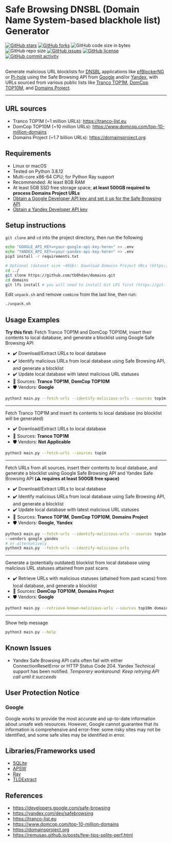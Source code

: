 # Safe Browsing DNSBL (Domain Name System-based blackhole list) Generator

[![GitHub stars](https://img.shields.io/github/stars/elliotwutingfeng/Safe-Browsing-DNSBL-Generator?style=social)](https://github.com/elliotwutingfeng/Safe-Browsing-DNSBL-Generator/stargazers)
[![GitHub forks](https://img.shields.io/github/forks/elliotwutingfeng/Safe-Browsing-DNSBL-Generator?style=social)](https://github.com/elliotwutingfeng/Safe-Browsing-DNSBL-Generator/network/members)
![GitHub code size in bytes](https://img.shields.io/github/languages/code-size/elliotwutingfeng/Safe-Browsing-DNSBL-Generator)
![GitHub repo size](https://img.shields.io/github/repo-size/elliotwutingfeng/Safe-Browsing-DNSBL-Generator)
[![GitHub issues](https://img.shields.io/github/issues/elliotwutingfeng/Safe-Browsing-DNSBL-Generator)](https://github.com/elliotwutingfeng/Safe-Browsing-DNSBL-Generator/issues)
[![GitHub license](https://img.shields.io/github/license/elliotwutingfeng/Safe-Browsing-DNSBL-Generator)](https://github.com/elliotwutingfeng/Safe-Browsing-DNSBL-Generator/blob/master/LICENSE)
[![GitHub commit activity](https://img.shields.io/github/commit-activity/w/elliotwutingfeng/Safe-Browsing-DNSBL-Generator)](https://github.com/elliotwutingfeng/Safe-Browsing-DNSBL-Generator/commits/master)

\
Generate malicious URL blocklists for [DNSBL](https://en.wikipedia.org/wiki/Domain_Name_System-based_blackhole_list) applications like [pfBlockerNG](https://linuxincluded.com/block-ads-malvertising-on-pfsense-using-pfblockerng-dnsbl) or [Pi-hole](https://pi-hole.net) using the Safe Browsing API from [Google](https://developers.google.com/safe-browsing) and/or [Yandex](https://yandex.com/dev/safebrowsing), with URLs sourced from various public lists like [Tranco TOP1M](https://tranco-list.eu), [DomCop TOP10M](https://www.domcop.com/top-10-million-domains), and [Domains Project](https://domainsproject.org).

---

## URL sources

-   Tranco TOP1M (~1 million URLs): https://tranco-list.eu
-   DomCop TOP10M (~10 million URLs): https://www.domcop.com/top-10-million-domains
-   Domains Project (~1.7 billion URLs): https://domainsproject.org

## Requirements

-   Linux or macOS
-   Tested on Python 3.8.12
-   Multi-core x86-64 CPU; for Python Ray support
-   Recommended: At least 8GB RAM
-   At least 5GB SSD free storage space; **at least 500GB required to process Domains Project URLs**
-   [Obtain a Google Developer API key and set it up for the Safe Browsing API](https://developers.google.com/safe-browsing/v4/get-started)
-   [Obtain a Yandex Developer API key](https://yandex.com/dev/safebrowsing)

## Setup instructions

`git clone` and `cd` into the project directory, then run the following

```bash
echo "GOOGLE_API_KEY=<your-google-api-key-here>" >> .env
echo "YANDEX_API_KEY=<your-yandex-api-key-here>" >> .env
pip3 install -r requirements.txt

# Optional (dataset size ~49Gb): Download Domains Project URLs (https://domainsproject.org)
cd ../
git clone https://github.com/tb0hdan/domains.git
cd domains
git lfs install # you will need to install Git LFS first (https://git-lfs.github.com)
```

Edit `unpack.sh` and remove `combine` from the last line, then run:

```bash
./unpack.sh
```

## Usage Examples

**Try this first:** Fetch Tranco TOP1M and DomCop TOP10M, insert their contents to local database, and generate a blocklist using Google Safe Browsing API

-   :heavy_check_mark: Download/Extract URLs to local database
-   :heavy_check_mark: Identify malicious URLs from local database using Safe Browsing API, and generate a blocklist
-   :heavy_check_mark: Update local database with latest malicious URL statuses
-   :memo: Sources: **Tranco TOP1M**, **DomCop TOP10M**
-   :shield: Vendors: **Google**

```bash
python3 main.py --fetch-urls --identify-malicious-urls --sources top1m top10m --vendors google
```

---

Fetch Tranco TOP1M and insert its contents to local database (no blocklist will be generated)

-   :heavy_check_mark: Download/Extract URLs to local database
-   :memo: Sources: **Tranco TOP1M**
-   :shield: Vendors: **Not Applicable**

```bash
python3 main.py --fetch-urls --sources top1m
```

---

Fetch URLs from all sources, insert their contents to local database, and generate a blocklist using Google Safe Browsing API and Yandex Safe Browsing API **(:warning: requires at least 500GB free space)**

-   :heavy_check_mark: Download/Extract URLs to local database
-   :heavy_check_mark: Identify malicious URLs from local database using Safe Browsing API, and generate a blocklist
-   :heavy_check_mark: Update local database with latest malicious URL statuses
-   :memo: Sources: **Tranco TOP1M**, **DomCop TOP10M**, **Domains Project**
-   :shield: Vendors: **Google**, **Yandex**

```bash
python3 main.py --fetch-urls --identify-malicious-urls --sources top1m top10m domainsproject \
--vendors google yandex
# or alternatively
python3 main.py --fetch-urls --identify-malicious-urls
```

---

Generate a (potentially outdated) blocklist from local database using malicious URL statuses attained from past scans

-   :heavy_check_mark: Retrieve URLs with malicious statuses (attained from past scans) from local database, and generate a blocklist
-   :memo: Sources: **DomCop TOP10M**, **Domains Project**
-   :shield: Vendors: **Google**

```bash
python3 main.py --retrieve-known-malicious-urls --sources top10m domainsproject --vendors google
```

---

Show help message

```bash
python3 main.py --help
```

## Known Issues

-   Yandex Safe Browsing API calls often fail with either ConnectionResetError or HTTP Status Code 204. Yandex Technical support has been notified. _Temporary workaround: Keep retrying API call until it succeeds_

## User Protection Notice

### Google

Google works to provide the most accurate and up-to-date information about unsafe web resources. However, Google cannot guarantee that its information is comprehensive and error-free: some risky sites may not be identified, and some safe sites may be identified in error.

## Libraries/Frameworks used

-   [SQLite](https://www.sqlite.org)
-   [APSW](https://rogerbinns.github.io/apsw)
-   [Ray](https://www.ray.io)
-   [TLDExtract](https://github.com/john-kurkowski/tldextract)

## References

-   https://developers.google.com/safe-browsing
-   https://yandex.com/dev/safebrowsing
-   https://tranco-list.eu
-   https://www.domcop.com/top-10-million-domains
-   https://domainsproject.org
-   https://remusao.github.io/posts/few-tips-sqlite-perf.html

